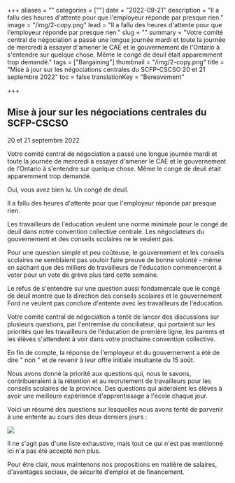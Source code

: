 +++
aliases = ""
categories = [""]
date = "2022-09-21"
description = "Il a fallu des heures d'attente pour que l'employeur réponde par presque rien."
image = "/img/2-copy.png"
lead = "Il a fallu des heures d'attente pour que l'employeur réponde par presque rien."
slug = ""
summary = "Votre comité central de négociation a passé une longue journée mardi et toute la journée de mercredi à essayer d'amener le CAE et le gouvernement de l'Ontario à s'entendre sur quelque chose. Même le congé de deuil était apparemment trop demandé."
tags = ["Bargaining"]
thumbnail = "/img/2-copy.png"
title = "Mise à jour sur les négociations centrales du SCFP-CSCSO  20 et 21 septembre 2022"
toc = false
translationKey = "Bereavement"

+++
## Mise à jour sur les négociations centrales du SCFP-CSCSO

20 et 21 septembre 2022

Votre comité central de négociation a passé une longue journée mardi et toute la journée de mercredi à essayer d'amener le CAE et le gouvernement de l'Ontario à s'entendre sur quelque chose. Même le congé de deuil était apparemment trop demandé.

Oui, vous avez bien lu. Un congé de deuil.

Il a fallu des heures d'attente pour que l'employeur réponde par presque rien.

Les travailleurs de l'éducation veulent une norme minimale pour le congé de deuil dans notre convention collective centrale. Les négociateurs du gouvernement et des conseils scolaires ne le veulent pas.

Pour une question simple et peu coûteuse, le gouvernement et les conseils scolaires ne semblaient pas vouloir faire preuve de bonne volonté - même en sachant que des milliers de travailleurs de l'éducation commenceront à voter pour un vote de grève plus tard cette semaine.

Le refus de s'entendre sur une question aussi fondamentale que le congé de deuil montre que la direction des conseils scolaires et le gouvernement Ford ne veulent pas conclure d'entente avec les travailleurs de l'éducation.

Votre comité central de négociation a tenté de lancer des discussions sur plusieurs questions, par l'entremise du conciliateur, qui portaient sur les priorités que les travailleurs de l'éducation de première ligne, les parents et les élèves s'attendent à voir dans votre prochaine convention collective.

En fin de compte, la réponse de l'employeur et du gouvernement a été de dire " non " et de revenir à leur offre initiale insultante du 15 août.

Nous avons donné la priorité aux questions qui, nous le savons, contribueraient à la rétention et au recrutement de travailleurs pour les conseils scolaires de la province. Des questions qui aideraient les élèves à avoir une meilleure expérience d'apprentissage à l'école chaque jour.

Voici un résumé des questions sur lesquelles nous avons tenté de parvenir à une entente au cours des deux derniers jours :

![](/img/2-5.png)

Il ne s'agit pas d'une liste exhaustive, mais tout ce qui n'est pas mentionné ici n'a pas été accepté non plus.

Pour être clair, nous maintenons nos propositions en matière de salaires, d'avantages sociaux, de sécurité d’emploi et de financement.
